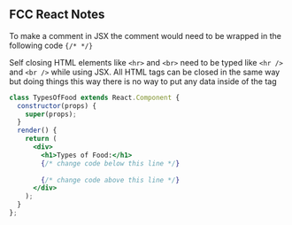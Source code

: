 ## FCC React Notes

To make a comment in JSX the comment would need to be wrapped in the following code `{/* */}`

Self closing HTML elements like `<hr>` and `<br>` need to be typed like `<hr />` and `<br />` while using JSX. All HTML tags can be closed in the same way but doing things this way there is no way to put any data inside of the tag 

```jsx
class TypesOfFood extends React.Component {
  constructor(props) {
    super(props);
  }
  render() {
    return (
      <div>
        <h1>Types of Food:</h1>
        {/* change code below this line */}
 
        {/* change code above this line */}
      </div>
    );
  }
};
```

